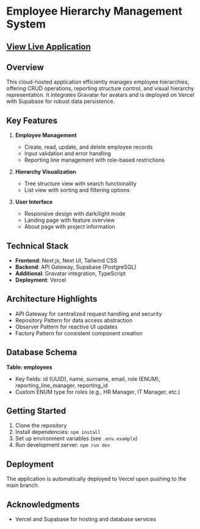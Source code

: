 # Employee Hierarchy Management System

## [View Live Application](https://vian-epiuse.vercel.app/)

## Overview

This cloud-hosted application efficiently manages employee hierarchies, offering CRUD operations, reporting structure control, and visual hierarchy representation. It integrates Gravatar for avatars and is deployed on Vercel with Supabase for robust data persistence.

## Key Features

1. **Employee Management**
   - Create, read, update, and delete employee records
   - Input validation and error handling
   - Reporting line management with role-based restrictions

2. **Hierarchy Visualization**
   - Tree structure view with search functionality
   - List view with sorting and filtering options

3. **User Interface**
   - Responsive design with dark/light mode
   - Landing page with feature overview
   - About page with project information

## Technical Stack

- **Frontend**: Next.js, Next UI, Tailwind CSS
- **Backend**: API Gateway, Supabase (PostgreSQL)
- **Additional**: Gravatar integration, TypeScript
- **Deployment**: Vercel

## Architecture Highlights

- API Gateway for centralized request handling and security
- Repository Pattern for data access abstraction
- Observer Pattern for reactive UI updates
- Factory Pattern for consistent component creation

## Database Schema

**Table: employees**
- Key fields: id (UUID), name, surname, email, role (ENUM), reporting_line_manager, reporting_id
- Custom ENUM type for roles (e.g., HR Manager, IT Manager, etc.)

## Getting Started

1. Clone the repository
2. Install dependencies: `npm install`
3. Set up environment variables (see `.env.example`)
4. Run development server: `npm run dev`

## Deployment

The application is automatically deployed to Vercel upon pushing to the main branch.

## Acknowledgments

- Vercel and Supabase for hosting and database services
